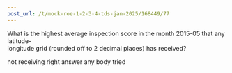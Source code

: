 ```yaml
---
post_url: /t/mock-roe-1-2-3-4-tds-jan-2025/168449/77
---
```

What is the highest average inspection score in the month 2015-05 that any latitude-  
longitude grid (rounded off to 2 decimal places) has received?

not receiving right answer any body tried